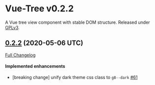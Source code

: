 # Vue-Tree v0.2.2

A Vue tree view component with stable DOM structure.
Released under [GPLv3](https://www.gnu.org/licenses/gpl-3.0.en.html).


## [0.2.2](https://github.com/eidng8/vue-tree/tree/0.2.2) (2020-05-06 UTC)

[Full Changelog](https://github.com/eidng8/vue-tree/compare/Release-v0.2.1...0.2.2)

#### Implemented enhancements

- \[breaking change\] unify dark theme css class to `g8--dark` [\#61](https://github.com/eidng8/vue-tree/issues/61)

